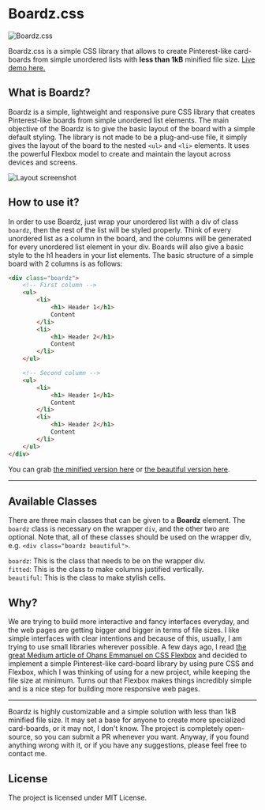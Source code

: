 
# Boardz.css

![Boardz.css](http://i67.tinypic.com/2ib27oz.jpg)

Boardz.css is a simple CSS library that allows to create Pinterest-like card-boards from simple unordered lists with **less than 1kB** minified file size. [Live demo here.](https://karakanb.github.io/boardz/)

## What is Boardz?
Boardz is a simple, lightweight and responsive pure CSS library that creates Pinterest-like boards from simple unordered list elements. The main objective of the Boardz is to give the basic layout of the board with a simple default styling. The library is not made to be a plug-and-use file, it simply gives the layout of the board to the nested `<ul>` and `<li>` elements. It uses the powerful Flexbox model to create and maintain the layout across devices and screens. 

![Layout screenshot](http://i63.tinypic.com/53mu8i.jpg)

## How to use it?
In order to use Boardz, just wrap your unordered list with a div of class `boardz`, then the rest of the list will be styled properly. Think of every unordered list as a column in the board, and the columns will be generated for every unordered list element in your div. Boards will also give a basic style to the h1 headers in your list elements. The basic structure of a simple board with 2 columns is as follows:
```HTML
<div class="boardz">
    <!-- First column -->
    <ul>
        <li>
            <h1> Header 1</h1>
            Content
        </li>
        <li>
            <h1> Header 2</h1>
            Content
        </li>
    </ul>

    <!-- Second column -->
    <ul>
        <li>
            <h1> Header 1</h1>
            Content
        </li>
        <li>
            <h1> Header 2</h1>
            Content
        </li>
    </ul>
</div>
```

You can grab [the minified version here](src/boardz.min.css) or [the beautiful version here](src/boardz.css). 

----------

## Available Classes
There are three main classes that can be given to a **Boardz** element. The `boardz` class is necessary on the wrapper `div`, and the other two are optional. Note that, all of these classes should be used on the wrapper div, e.g. `<div class="boardz beautiful">`.

`boardz`: This is the class that needs to be on the wrapper div.   
`fitted`: This is the class to make columns justified vertically.   
`beautiful`: This is the class to make stylish cells.   

## Why?
We are trying to build more interactive and fancy interfaces everyday, and the web pages are getting bigger and bigger in terms of file sizes. I like simple interfaces with clear intentions and because of this, usually, I am trying to use small libraries wherever possible. A few days ago, I read [the great Medium article of Ohans Emmanuel on CSS Flexbox](https://medium.freecodecamp.com/understanding-flexbox-everything-you-need-to-know-b4013d4dc9af) and decided to implement a simple Pinterest-like card-board library by using pure CSS and Flexbox, which I was thinking of using for a new project, while keeping the file size at minimum. Turns out that Flexbox makes things incredibly simple and is a nice step for building more responsive web pages. 

-----

Boardz is highly customizable and a simple solution with less than 1kB minified file size. It may set a base for anyone to create more specialized card-boards, or it may not, I don't know. The project is completely open-source, so you can submit a PR whenever you want. Anyway, if you found anything wrong with it, or if you have any suggestions, please feel free to contact me.

## License
The project is licensed under MIT License.

